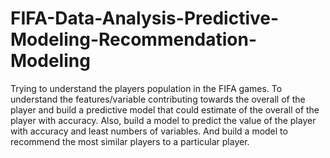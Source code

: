 # FIFA-Data-Analysis-Predictive-Modeling-Recommendation-Modeling
Trying to understand the players population in the FIFA games. To understand the features/variable contributing towards the overall of the player and build a predictive model that could estimate of the overall of the player with accuracy.  Also, build a model to predict the value of the player with accuracy and least numbers of variables.  And build a model to recommend the most similar players to a particular player.
